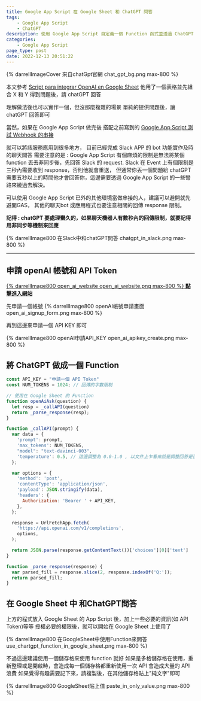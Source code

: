 ```yaml
---
title: Google App Script 在 Google Sheet 和 ChatGPT 問答
tags: 
	- Google App Script
	- ChatGPT
description: 使用 Google App Script 自定義一個 Function 函式並透過 ChatGPT 的 API，就可以實現在自己的 Google Sheet 和 ChatGPT 進行對談
categories: 
	- Google App Script
page_type: post
date: 2022-12-13 20:51:22
---
```


{% darrellImageCover 來自chatGpt官網 chat_gpt_bg.png max-800 %}

本文參考 [Script para integrar OpenAI en Google Sheet](https://txetxu.dev/script-para-integrar-openai-en-google-sheet/)
他用了一個表格並先組合 X 和 Y 得到問題後，請 chatGPT 回答

理解做法後也可以實作一個，但沒那麼複雜的場景
單純的提供問題後，讓 chatGPT 回答即可

當然，如果在 Google App Script 做完後
搭配之前寫到的 
[Google App Script 測試 Webhook 的串接](https://www.darrelltw.com/google-app-script-test-webhook/?source=google-app-script-with-chatgpt-openai)

就可以將該服務應用到很多地方，
目前已經完成 Slack APP 的 bot 功能實作及時的聊天問答
需要注意的是 : Google App Script 有個麻煩的限制是無法將某個 function 丟去非同步後，先回答 Slack 的 request.
Slack 在 Event 上有個限制是三秒內需要收到 response，否則他就會重送，
但通常你丟一個問題給 chatGPT 需要五秒以上的時間他才會回答你，這邊需要透過 Google App Script 的一些彎路來繞過去解決。

可以使用 Google App Script 已外的其他環境當做串接的人，建議可以避開就先避開GAS，
其他的聊天bot 或應用程式也要注意相關的回傳 response 限制。

**記得 : chatGPT 要處理蠻久的，如果聊天機器人有數秒內的回傳限制，就要記得用非同步等機制來回應**

{% darrellImage800 在Slack中和chatGPT問答 chatgpt_in_slack.png max-800 %}

---

## 申請 openAI 帳號和 API Token

[{% darrellImage800 open_ai_website open_ai_website.png max-800 %} **點擊進入網站**](https://openai.com/api/)

先申請一個帳號
{% darrellImage800 openAI帳號申請畫面 open_ai_signup_form.png max-800 %}

再到這邊來申請一個 API KEY 即可

{% darrellImage800 openAI申請API_KEY open_ai_apikey_create.png max-800 %}

## 將 ChatGPT 做成一個 Function

```javascript
const API_KEY = "申請一個 API Token"
const NUM_TOKENS = 1024; // 回傳的字數限制

// 使用在 Google Sheet 的 Function
function openAiAsk(question) {
  let resp = _callAPI(question)
  return _parse_response(resp);
}

function _callAPI(prompt) {
  var data = {
    'prompt': prompt,
    'max_tokens': NUM_TOKENS,
    "model": "text-davinci-003",
    'temperature': 0.5, // 這邊調整為 0.0-1.0 , 以文件上乍看來說是調整回答是否有彈性或是完全依照答案 
  };

  var options = {
    'method': 'post',
    'contentType': 'application/json',
    'payload': JSON.stringify(data),
    'headers': {
      Authorization: 'Bearer ' + API_KEY,
    },
  };

  response = UrlFetchApp.fetch(
    'https://api.openai.com/v1/completions',
    options,
  );

  return JSON.parse(response.getContentText())['choices'][0]['text']
}

function _parse_response(response) {
  var parsed_fill = response.slice(2, response.indexOf('Q:'));
  return parsed_fill;
}
```

## 在 Google Sheet 中 和ChatGPT問答

上方的程式放入 Google Sheet 的 App Script 後，加上一些必要的資訊(如 API Token)等等
授權必要的權限後，就可以開始在 Google Sheet 上使用了

{% darrellImage800 在GoogleSheet中使用Function來問答 use_chartgpt_function_in_google_sheet.png max-800 %}

不過這邊建議使用一個儲存格來使用 function 就好
如果是多格儲存格在使用，重新整理或是開啟時，會造成每一個儲存格都重新使用一次 API
會造成大量的 API 浪費
如果覺得有趣需要記下來，請複製後，在其他儲存格貼上"純文字"即可

{% darrellImage800 GoogleSheet貼上值 paste_in_only_value.png max-800 %}

